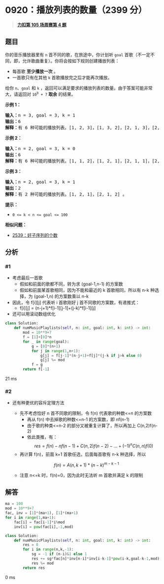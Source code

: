 # 0920：播放列表的数量（2399 分）


> <u>**[力扣第 105 场周赛第 4 题](https://leetcode.cn/problems/number-of-music-playlists/)**</u>

## 题目

<p>你的音乐播放器里有 <code>n</code> 首不同的歌，在旅途中，你计划听 <code>goal</code> 首歌（不一定不同，即，允许歌曲重复）。你将会按如下规则创建播放列表：</p>

<ul>
<li>每首歌 <strong>至少播放一次</strong> 。</li>
<li>一首歌只有在其他 <code>k</code> 首歌播放完之后才能再次播放。</li>
</ul>

<p>给你 <code>n</code>、<code>goal</code> 和 <code>k</code> ，返回可以满足要求的播放列表的数量。由于答案可能非常大，请返回对 <code>10<sup>9</sup> + 7</code> <strong>取余</strong> 的结果。</p>


<p><strong>示例 1：</strong></p>

<pre>
<strong>输入：</strong>n = 3, goal = 3, k = 1
<strong>输出：</strong>6
<strong>解释：</strong>有 6 种可能的播放列表。[1, 2, 3]，[1, 3, 2]，[2, 1, 3]，[2, 3, 1]，[3, 1, 2]，[3, 2, 1] 。
</pre>

<p><strong>示例 2：</strong></p>

<pre>
<strong>输入：</strong>n = 2, goal = 3, k = 0
<strong>输出：</strong>6
<strong>解释：</strong>有 6 种可能的播放列表。[1, 1, 2]，[1, 2, 1]，[2, 1, 1]，[2, 2, 1]，[2, 1, 2]，[1, 2, 2] 。
</pre>

<p><strong>示例 3：</strong></p>

<pre>
<strong>输入：</strong>n = 2, goal = 3, k = 1
<strong>输出：</strong>2
<strong>解释：</strong>有 2 种可能的播放列表。[1, 2, 1]，[2, 1, 2] 。
</pre>



<p><strong>提示：</strong></p>

<ul>
<li><code>0 &lt;= k &lt; n &lt;= goal &lt;= 100</code></li>
</ul>


**相似问题：**
- [2539：好子序列的个数](/leetcode/2539)


## 分析

### #1

- 考虑最后一首歌
	- 假如和前面的歌都不同，转为求 (goal-1,n-1) 的方案数
	- 假如和前面某首歌相同，因为不能和最近的 k 首歌相同，所以有 n-k 种选择，为 (goal-1,n) 的方案数乘以 n-k
- 因此，令 f[i][j] 代表听 i 首歌刚好 j 首不同歌的方案数，有递推式：
	- f[i][j] = (n-j+1)*f[i-1][j-1]+(j-k)*f[i-1][j]
- 还可以用滚动数组优化

```python
class Solution:
    def numMusicPlaylists(self, n: int, goal: int, k: int) -> int:
        mod = 10**9+7
        f = [1]+[0]*n
        for _ in range(goal):
            g = [0]*(n+1)
            for j in range(1,n+1):
                g[j] = f[j-1]*(n-j+1)+f[j]*(j-k if j>k else 0)
                g[j] %= mod
            f = g
        return f[-1]
```
21 ms

### #2

- 还有种更优的容斥定理方法
	- 先不考虑恰好 n 首不同歌的限制，令 f(n) 代表歌的种数<=n 的方案数
		- 再从 f(n) 中去掉歌的种数<=n-1 的方案数，即 nf(n-1)
		- 由于歌的种类<=n-2 的部分又被重复计算了，所以再加上 C(n,2)f(n-2)
		- 依此类推，有：
		$$res = f(n)-nf(n-1)+C(n,2)f(n-2)-...+(-1)^n C(n,n)f(0)$$
	- 再计算 f(n)，前面 k+1 首歌任选，后面每首歌有 n-k 种选择，所以

	$$f(n)=A(n,k+1)*(n-k)^{m-k-1}$$
	- 注意 n<=k 时，f(n)=0，因为此时无法听 m 首歌并满足 k 的限制
## 解答


```python
ma = 100
mod = 10**9+7
fac, inv = [1]*(ma+1), [1]*(ma+1)
for i in range(1,ma+1):
    fac[i] = fac[i-1]*i%mod
    inv[i] = pow(fac[i],-1,mod)

class Solution:
    def numMusicPlaylists(self, n: int, goal: int, k: int) -> int:
        res = 0
        for i in range(n,k,-1):
            sg = -1 if (n-i)&1 else 1
            res += sg*fac[n]*inv[n-i]*inv[i-k-1]*pow(i-k,goal-k-1,mod)
            res %= mod
        return res
```
0 ms
